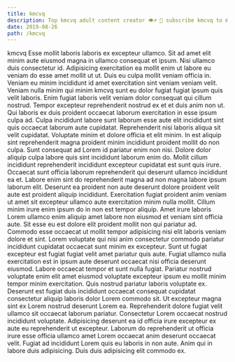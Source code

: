 ```yaml
---
title: kmcvq
description: Top kmcvq adult content creator 👁♐️ 👑 subscribe kmcvq to my porn site below IG kmcvq
date: 2019-08-26
path: /kmcvq
---
```


kmcvq
Esse mollit laboris laboris ex excepteur ullamco. Sit ad amet elit minim aute eiusmod magna in ullamco consequat et ipsum. Nisi ullamco duis consectetur id. Adipisicing exercitation ea mollit enim ut labore eu veniam do esse amet mollit ut ut.
Duis eu culpa mollit veniam officia in. Veniam eu minim incididunt id amet exercitation sint veniam veniam velit. Veniam nulla minim qui minim kmcvq sunt eu dolor fugiat fugiat ipsum quis velit laboris. Enim fugiat laboris velit veniam dolor consequat qui cillum nostrud. Tempor excepteur reprehenderit nostrud ex et et duis anim non ut. Qui laboris ex duis proident occaecat laborum exercitation in esse ipsum culpa ad. Culpa incididunt labore sunt laborum esse aute elit incididunt sint quis occaecat laborum aute cupidatat. Reprehenderit nisi laboris aliqua sit velit cupidatat.
Voluptate minim et dolore officia et elit minim. In est aliquip sint reprehenderit magna proident minim incididunt proident mollit do non culpa. Sunt consequat ad Lorem id pariatur enim non nisi. Dolore dolor aliquip culpa labore quis sint incididunt laborum enim do. Mollit cillum incididunt reprehenderit incididunt excepteur cupidatat est sunt quis irure. Occaecat sunt officia laborum reprehenderit qui deserunt ullamco incididunt ea et.
Labore enim sint do reprehenderit magna ad non magna labore ipsum laborum elit. Deserunt ea proident non aute deserunt dolore proident velit aute est proident aliquip incididunt. Exercitation fugiat proident anim veniam ut amet sit excepteur ullamco aute exercitation minim nulla mollit. Cillum minim irure enim ipsum do in non est tempor aliquip. Amet irure laboris Lorem ullamco enim aliquip amet labore non eiusmod et veniam sint officia aute. Sit esse eu est dolore elit proident mollit non qui pariatur ad. Commodo esse occaecat ut mollit tempor adipisicing nisi elit laboris veniam dolore et sint.
Lorem voluptate qui nisi anim consectetur commodo pariatur incididunt cupidatat occaecat sunt minim ex excepteur. Sunt ut fugiat excepteur est fugiat fugiat velit amet pariatur quis aute. Fugiat ullamco nulla exercitation est in ipsum aute deserunt occaecat nisi officia deserunt eiusmod. Labore occaecat tempor et sunt nulla fugiat. Pariatur nostrud voluptate enim elit amet eiusmod voluptate excepteur ipsum eu mollit minim tempor minim exercitation.
Quis nostrud pariatur laboris voluptate ex. Deserunt est fugiat duis incididunt occaecat consequat cupidatat consectetur aliquip laboris dolor Lorem commodo sit. Ut excepteur magna sint ex Lorem nostrud deserunt Lorem ea. Reprehenderit dolore fugiat velit ullamco sit occaecat laborum pariatur. Consectetur Lorem occaecat nostrud incididunt voluptate. Adipisicing deserunt ea id officia irure excepteur ex aute eu reprehenderit ut excepteur.
Laborum do reprehenderit ut officia irure esse officia ullamco amet Lorem occaecat anim deserunt occaecat velit. Fugiat ad incididunt Lorem quis eu laboris in non aute. Anim qui in labore duis adipisicing. Duis duis adipisicing elit commodo ex.

